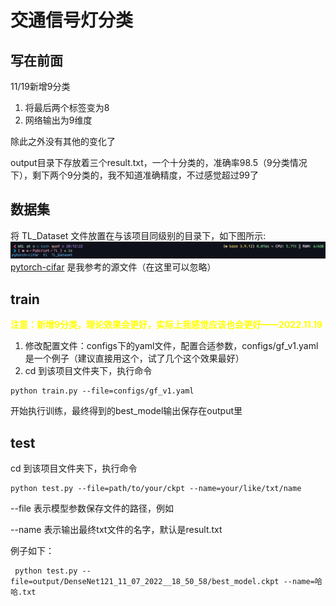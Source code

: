# 交通信号灯分类

## 写在前面

11/19新增9分类

1. 将最后两个标签变为8
2. 网络输出为9维度

除此之外没有其他的变化了

output目录下存放着三个result.txt，一个十分类的，准确率98.5（9分类情况下），剩下两个9分类的，我不知道准确精度，不过感觉超过99了

## 数据集

将 TL_Dataset 文件放置在与该项目同级别的目录下，如下图所示:
![文件目录](/ref_img/1.png)
[pytorch-cifar](https://github.com/kuangliu/pytorch-cifar) 是我参考的源文件（在这里可以忽略）

## train

**<font color=#FFFF00 >注意：新增9分类，理论效果会更好，实际上我感觉应该也会更好——2022.11.19</font>**

1. 修改配置文件：configs下的yaml文件，配置合适参数，configs/gf_v1.yaml 是一个例子（建议直接用这个，试了几个这个效果最好）
2. cd 到该项目文件夹下，执行命令

```
python train.py --file=configs/gf_v1.yaml
```

开始执行训练，最终得到的best_model输出保存在output里

## test

cd 到该项目文件夹下，执行命令

```
python test.py --file=path/to/your/ckpt --name=your/like/txt/name
```

--file 表示模型参数保存文件的路径，例如

--name 表示输出最终txt文件的名字，默认是result.txt

例子如下：

```
 python test.py --file=output/DenseNet121_11_07_2022__18_50_58/best_model.ckpt --name=哈哈.txt
```
